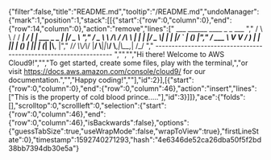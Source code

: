 {"filter":false,"title":"README.md","tooltip":"/README.md","undoManager":{"mark":1,"position":1,"stack":[[{"start":{"row":0,"column":0},"end":{"row":14,"column":0},"action":"remove","lines":["         ___        ______     ____ _                 _  ___  ","        / \\ \\      / / ___|   / ___| | ___  _   _  __| |/ _ \\ ","       / _ \\ \\ /\\ / /\\___ \\  | |   | |/ _ \\| | | |/ _` | (_) |","      / ___ \\ V  V /  ___) | | |___| | (_) | |_| | (_| |\\__, |","     /_/   \\_\\_/\\_/  |____/   \\____|_|\\___/ \\__,_|\\__,_|  /_/ "," ----------------------------------------------------------------- ","","","Hi there! Welcome to AWS Cloud9!","","To get started, create some files, play with the terminal,","or visit https://docs.aws.amazon.com/console/cloud9/ for our documentation.","","Happy coding!",""],"id":2}],[{"start":{"row":0,"column":0},"end":{"row":0,"column":46},"action":"insert","lines":["This is the property of cold blood prince....."],"id":3}]]},"ace":{"folds":[],"scrolltop":0,"scrollleft":0,"selection":{"start":{"row":0,"column":46},"end":{"row":0,"column":46},"isBackwards":false},"options":{"guessTabSize":true,"useWrapMode":false,"wrapToView":true},"firstLineState":0},"timestamp":1592740271293,"hash":"4e6346de52ca26dba50f5f2bd38bb7394db30e5a"}